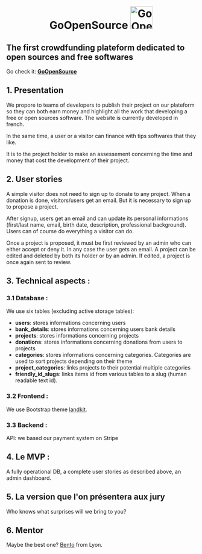<h1 align="center">
  <strong align="center">GoOpenSource</strong>
  <a href="https://go-open-source.herokuapp.com/"

  <img
    src="https://pictures.kitties.netlib.re/storage/logo_white_min.svg"          
    width="60px"
    height="60px"
    alt="Go Open Source">
  </a>
</h1>

## The first crowdfunding plateform dedicated to open sources and free softwares

Go check it: __[GoOpenSource](https://go-open-source.herokuapp.com/)__

## 1. Presentation
We propore to teams of developers to publish their project on our plateform so they can both earn money and highlight all the work that developing a free or open sources software. The website is currently developed in french.  

In the same time, a user or a visitor can finance with tips softwares that they like.  

It is to the project holder to make an assessement concerning the time and money that cost the development of their project.

## 2. User stories
A simple visitor does not need to sign up to donate to any project. When a donation is done, visitors/users get an email. But it is necessary to sign up to propose a project.  

After signup, users get an email and can update its personal informations (first/last name, email, birth date, description, professional background). Users can of course do everything a visitor can do.

Once a project is proposed, it must be first reviewed by an admin who can either accept or deny it. In any case the user gets an email. A project can be edited and deleted by both its holder or by an admin. If edited, a project is once again sent to review.

## 3. Technical aspects :
### 3.1 Database :
We use six tables (excluding active storage tables):
* __users__: stores informations concerning users
* __bank_details__: stores informations concerning users bank details
* __projects__: stores informations concerning projects
* __donations__: stores informations concerning donations from users to projects
* __categories__: stores informations concerning categories. Categories are used to sort projects depending on their theme
* __project_categories__: links projects to their potential multiple categories
* __friendly_id_slugs__: links items id from various tables to a slug (human readable text id).

### 3.2 Frontend :
We use Bootstrap theme [landkit](https://themes.getbootstrap.com/product/landkit/).  

### 3.3 Backend :
API: we based our payment system on Stripe

## 4. Le MVP :
A fully operational DB, a complete user stories as described above, an admin dashboard.

## 5. La version que l'on présentera aux jury
Who knows what surprises will we bring to you?

## 6. Mentor
Maybe the best one? [Bento](https://github.com/davidBentoPereira) from Lyon.

